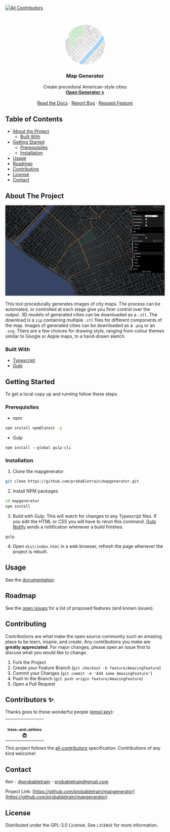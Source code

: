 
<!-- ALL-CONTRIBUTORS-BADGE:START - Do not remove or modify this section -->
[![All Contributors](https://img.shields.io/badge/all_contributors-1-orange.svg?style=flat-square)](#contributors-)
<!-- ALL-CONTRIBUTORS-BADGE:END -->

<br />
<p align="center">
  <a href="https://github.com/probabletrain/mapgenerator">
      <img src="docs/images/logo.png" alt="Logo" width="125" height="125">
  </a>

  <h3 align="center">Map Generator</h3>

  <p align="center">
    Create procedural American-style cities
    <br />
    <a href="https://probabletrain.itch.io/city-generator"><strong>Open Generator »</strong></a>
    <br />
    <br />
    <a href="https://maps.probabletrain.com" target="_blank">Read the Docs</a>
    ·
    <a href="https://github.com/probabletrain/mapgenerator/issues">Report Bug</a>
    ·
    <a href="https://github.com/probabletrain/mapgenerator/issues">Request Feature</a>
  </p>
</p>


## Table of Contents

* [About the Project](#about-the-project)
  * [Built With](#built-with)
* [Getting Started](#getting-started)
  * [Prerequisites](#prerequisites)
  * [Installation](#installation)
* [Usage](#usage)
* [Roadmap](#roadmap)
* [Contributing](#contributing)
* [License](#license)
* [Contact](#contact)



## About The Project

![Map Generator Screen Shot](docs/images/screenshot.png)
<!-- TODO YT video -->

This tool procedurally generates images of city maps. The process can be automated, or controlled at each stage give you finer control over the output.
3D models of generated cities can be downloaded as a `.stl`. The download is a `zip` containing multiple `.stl` files for different components of the map.
Images of generated cities can be downloaded as a `.png` or an `.svg`. There are a few choices for drawing style, ranging from colour themes similar to Google or Apple maps, to a hand-drawn sketch.


### Built With

* [Typescript](https://www.typescriptlang.org/)
* [Gulp](https://gulpjs.com/)


## Getting Started

To get a local copy up and running follow these steps.

### Prerequisites


* npm
```sh
npm install npm@latest -g
```

* Gulp
```
npm install --global gulp-cli
```

### Installation
 
1. Clone the mapgenerator
```sh
git clone https://github.com/probabletrain/mapgenerator.git
```
2. Install NPM packages
```sh
cd mapgenerator
npm install
```
3. Build with Gulp. This will watch for changes to any Typescript files. If you edit the HTML or CSS you will have to rerun this command. [Gulp Notify](https://github.com/mikaelbr/gulp-notify) sends a notification whenever a build finishes.
```
gulp
```
4. Open `dist/index.html` in a web browser, refresh the page whenever the project is rebuilt.



## Usage

See the [documentation](https://maps.probabletrain.com).




## Roadmap

See the [open issues](https://github.com/probabletrain/mapgenerator/issues) for a list of proposed features (and known issues).




## Contributing

Contributions are what make the open source community such an amazing place to be learn, inspire, and create. Any contributions you make are **greatly appreciated**. For major changes, please open an issue first to discuss what you would like to change.

1. Fork the Project
2. Create your Feature Branch (`git checkout -b feature/AmazingFeature`)
3. Commit your Changes (`git commit -m 'Add some AmazingFeature'`)
4. Push to the Branch (`git push origin feature/AmazingFeature`)
5. Open a Pull Request

## Contributors ✨

Thanks goes to these wonderful people ([emoji key](https://allcontributors.org/docs/en/emoji-key)):

<!-- ALL-CONTRIBUTORS-LIST:START - Do not remove or modify this section -->
<!-- prettier-ignore-start -->
<!-- markdownlint-disable -->
<table>
  <tr>
    <td align="center"><a href="https://github.com/trees-and-airlines"><img src="https://avatars3.githubusercontent.com/u/63573826?v=4" width="100px;" alt=""/><br /><sub><b>trees-and-airlines</b></sub></a><br /><a href="#infra-trees-and-airlines" title="Infrastructure (Hosting, Build-Tools, etc)">🚇</a></td>
  </tr>
</table>

<!-- markdownlint-enable -->
<!-- prettier-ignore-end -->
<!-- ALL-CONTRIBUTORS-LIST:END -->

This project follows the [all-contributors](https://github.com/all-contributors/all-contributors) specification. Contributions of any kind welcome!


## Contact

Keir - [@probabletrain](https://twitter.com/probabletrain) - probabletrain@gmail.com

Project Link: [https://github.com/probabletrain/mapgenerator](https://github.com/probabletrain/mapgenerator)



## License

Distributed under the GPL-3.0 License. See `LICENSE` for more information.
